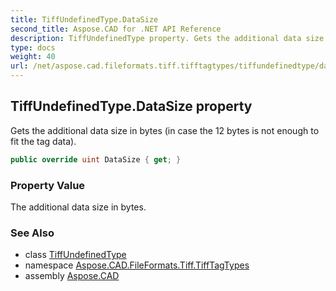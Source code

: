 ```yaml
---
title: TiffUndefinedType.DataSize
second_title: Aspose.CAD for .NET API Reference
description: TiffUndefinedType property. Gets the additional data size in bytes in case the 12 bytes is not enough to fit the tag data
type: docs
weight: 40
url: /net/aspose.cad.fileformats.tiff.tifftagtypes/tiffundefinedtype/datasize/
---
```

## TiffUndefinedType.DataSize property

Gets the additional data size in bytes (in case the 12 bytes is not enough to fit the tag data).

```csharp
public override uint DataSize { get; }
```

### Property Value

The additional data size in bytes.

### See Also

* class [TiffUndefinedType](../)
* namespace [Aspose.CAD.FileFormats.Tiff.TiffTagTypes](../../tiffundefinedtype/)
* assembly [Aspose.CAD](../../../)


